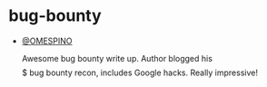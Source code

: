 # bug-bounty

* [@OMESPINO](https://omespino.com)
  
  Awesome bug bounty write up. Author blogged his $$$$$ bug bounty recon, includes Google hacks. Really impressive! 
  
